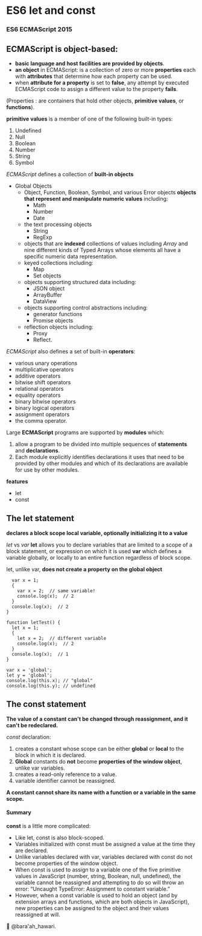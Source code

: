 # ES6 let and const
### ES6 ECMAScript 2015

## ECMAScript is object-based: 
- __basic language and host facilities are provided by objects__.
- **an object** in ECMAScript: is a collection of zero or more **properties** each with **attributes** that determine how each property can be used.
- when **attribute for a property** is set to __false__, any attempt by executed ECMAScript code to assign a different value to the property __fails__.

(Properties : are containers that hold other objects, __primitive values__, or __functions__).

__primitive values__ is a member of one of the following built-in types:
1. Undefined
1. Null
1. Boolean
1. Number
1. String
1. Symbol

_ECMAScript_ defines a collection of **built-in objects**
- Global Objects
    - Object, Function, Boolean, Symbol, and various Error objects __objects that represent and manipulate numeric values__ including:
        - Math
        - Number
        - Date
    - the text processing objects 
        - String 
        - RegExp
    - objects that are **indexed** collections of values including _Array_ and nine different kinds of Typed Arrays whose elements all have a specific numeric data representation.
    - keyed collections including:
        - Map 
        - Set objects
    - objects supporting structured data including:
        - JSON object
        - ArrayBuffer
        - DataView
    - objects supporting control abstractions including:
        - generator functions
        - Promise objects
    - reflection objects including:
        - Proxy
        - Reflect.

_ECMAScript_ also defines a set of built-in **operators**:
- various unary operations
- multiplicative operators 
- additive operators 
- bitwise shift operators 
- relational operators
- equality operators
- binary bitwise operators
- binary logical operators
- assignment operators 
- the comma operator.

Large **ECMAScript** programs are supported by **modules** which:
1. allow a program to be divided into multiple sequences of **statements** and **declarations**.
1. Each module explicitly identifies declarations it uses that need to be provided by other modules and which of its declarations are available for use by other modules.


**features**
- let
- const

## The let statement 
__declares a block scope local variable, optionally initializing it to a value__

_let_ vs _var_
**let** allows you to declare variables that are limited to a scope of a block statement, or expression on which it is used
**var** which defines a variable globally, or locally to an entire function regardless of block scope. 

let, unlike var, **does not create a property on the global object**
```function varTest() {
  var x = 1;
  {
    var x = 2;  // same variable!
    console.log(x);  // 2
  }
  console.log(x);  // 2
}

function letTest() {
  let x = 1;
  {
    let x = 2;  // different variable
    console.log(x);  // 2
  }
  console.log(x);  // 1
}

var x = 'global';
let y = 'global';
console.log(this.x); // "global"
console.log(this.y); // undefined
```

## The const statement 
__The value of a constant can't be changed through reassignment, and it can't be redeclared.__

_const_ declaration:
1. creates a constant whose scope can be either **global** or **local** to the block in which it is declared. 
1. **Global** constants do **not** become **properties of the window object**, unlike var variables.
1. creates a read-only reference to a value. 
1. variable identifier cannot be reassigned.

__A constant cannot share its name with a function or a variable in the same scope.__

#### Summary
**const** is a little more complicated:

- Like let, const is also block-scoped.
- Variables initialized with const must be assigned a value at the time they are declared.
- Unlike variables declared with var, variables declared with const do not become properties of the window object.
- When const is used to assign to a variable one of the five primitive values in JavaScript (number, string, Boolean, null, undefined), the variable cannot be reassigned and attempting to do so will throw an error: “Uncaught TypeError: Assignment to constant variable.”
- However, when a const variable is used to hold an object (and by extension arrays and functions, which are both objects in JavaScript), new properties can be assigned to the object and their values reassigned at will.


:green_heart:
@bara'ah_hawari.
